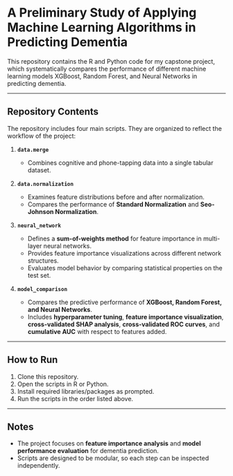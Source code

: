 # A Preliminary Study of Applying Machine Learning Algorithms in Predicting Dementia

This repository contains the R and Python code for my capstone project, which systematically compares the performance of different machine learning models XGBoost, Random Forest, and Neural Networks in predicting dementia.

---

## Repository Contents

The repository includes four main scripts. They are organized to reflect the workflow of the project:

1. **`data.merge`**  
   - Combines cognitive and phone-tapping data into a single tabular dataset.

2. **`data.normalization`**  
   - Examines feature distributions before and after normalization.  
   - Compares the performance of **Standard Normalization** and **Seo-Johnson Normalization**.

3. **`neural_network`**  
   - Defines a **sum-of-weights method** for feature importance in multi-layer neural networks.  
   - Provides feature importance visualizations across different network structures.  
   - Evaluates model behavior by comparing statistical properties on the test set.

4. **`model_comparison`**  
   - Compares the predictive performance of **XGBoost, Random Forest, and Neural Networks**.  
   - Includes **hyperparameter tuning**, **feature importance visualization**, **cross-validated SHAP analysis**, **cross-validated ROC curves**, and **cumulative AUC** with respect to features added.

---

## How to Run

1. Clone this repository.  
2. Open the scripts in R or Python.  
3. Install required libraries/packages as prompted.  
4. Run the scripts in the order listed above.

---

## Notes

- The project focuses on **feature importance analysis** and **model performance evaluation** for dementia prediction.  
- Scripts are designed to be modular, so each step can be inspected independently.  

